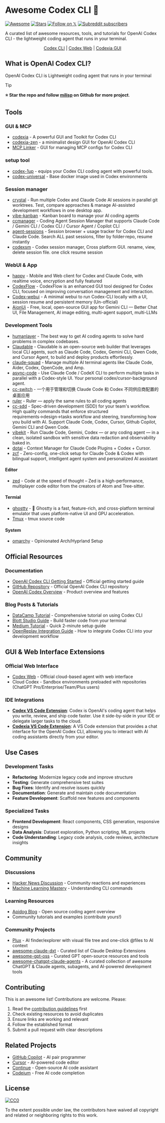 # Awesome Codex CLI 🚀

[![Awesome](https://awesome.re/badge.svg)](https://awesome.re)
[![Stars](https://img.shields.io/github/stars/milisp/awesome-codex-cli?style=social)](https://github.com/milisp/awesome-codex-cli/stargazers)
[![Follow on 𝕏](https://img.shields.io/badge/𝕏-@lisp__mi-1c9bf0)](http://x.com/intent/follow?screen_name=lisp_mi)
[![Subreddit subscribers](https://img.shields.io/reddit/subreddit-subscribers/codex?style=flat&logo=reddit&label=subreddit)](https://www.reddit.com/r/codex/)

A curated list of awesome resources, tools, and tutorials for OpenAI Codex CLI - the lightweight coding agent that runs in your terminal.

<div align="center">

  [Codex CLI](https://github.com/openai/codex) |
  [Codex Web](https://chatgpt.com/codex) |
  [Codexia GUI](https://github.com/milisp/codexia)
</div>

## What is OpenAI Codex CLI?

OpenAI Codex CLI is Lightweight coding agent that runs in your terminal

> [!TIP]
> **⭐ Star the repo and follow [milisp](https://github.com/milisp) on Github for more project**.

## Tools

### GUI & MCP
- [codexia](https://github.com/milisp/codexia) - A powerful GUI and Toolkit for Codex CLI
- [codexia-zen](https://github.com/milisp/codexia-zen) - a minimalist design GUI for OpenAI Codex CLI
- [MCP Linker](https://github.com/milisp/mcp-linker) - GUI for managing MCP configs for Codex CLI

### setup tool
- [codex-1up](https://github.com/regenrek/codex-1up) - equips your Codex CLI coding agent with powerful tools.
- [codex-universal](https://github.com/openai/codex-universal) - Base docker image used in Codex environments

### Session manager
- [crystal](https://github.com/stravu/crystal) - Run multiple Codex and Claude Code AI sessions in parallel git worktrees. Test, compare approaches & manage AI-assisted development workflows in one desktop app.
- [vibe-kanban](https://github.com/BloopAI/vibe-kanban) - Kanban board to manage your AI coding agents
- [ccmanager](https://github.com/kbwo/ccmanager) - Coding Agent Session Manager that supports Claude Code / Gemini CLI / Codex CLI / Cursor Agent / Copilot CLI
- [agent-sessions](https://github.com/jazzyalex/agent-sessions) - Session browser + usage tracker for Codex CLI and Claude Code. Search ALL past sessions, filter by folder·repo, resume instantly
- [codexsm](https://github.com/milisp/codexsm) - Codex session manager, Cross platform GUI. rename, view, delete session file. one click resume session

### WebUI & App
- [happy](https://github.com/slopus/happy) - Mobile and Web client for Codex and Claude Code, with realtime voice, encryption and fully featured
- [CodexFlow](https://github.com/lulu-sk/CodexFlow) - CodexFlow is an enhanced GUI tool designed for Codex CLI, focused on improving conversation management and interaction.
- [Codex-webui](https://github.com/harryneopotter/Codex-webui) - A minimal webui to run Codex-CLI locally with a UI, session resume and persistent memory (Un-official)
- [AionUi](https://github.com/iOfficeAI/AionUi) - Free, local, open-source GUI app for Gemini CLI — Better Chat UI, File Management, AI image editing, multi-agent support, multi-LLMs

### Development Tools
- [humanlayer](https://github.com/humanlayer/humanlayer) - The best way to get AI coding agents to solve hard problems in complex codebases.
- [Claudable](https://github.com/opactorai/Claudable) - Claudable is an open-source web builder that leverages local CLI agents, such as Claude Code, Codex, Gemini CLI, Qwen Code, and Cursor Agent, to build and deploy products effortlessly.
- [claude-squad](https://github.com/smtg-ai/claude-squad) - Manage multiple AI terminal agents like Claude Code, Aider, Codex, OpenCode, and Amp.
- [async-code](https://github.com/ObservedObserver/async-code) - Use Claude Code / CodeX CLI to perform multiple tasks in parallel with a Codex-style UI. Your personal codex/cursor-background agent. 
- [cc-switch](https://github.com/farion1231/cc-switch) - 一个用于管理和切换 Claude Code 和 Codex 不同供应商配置的桌面应用
- [ruler](https://github.com/intellectronica/ruler) - Ruler — apply the same rules to all coding agents
- [cc-sdd](https://github.com/gotalab/cc-sdd) - Spec-driven development (SDD) for your team's workflow. High quality commands that enforce structured requirements→design→tasks workflow and steering, transforming how you build with AI. Support Claude Code, Codex, Cursor, Github Copilot, Gemini CLI and Qwen Code.
- [vibekit](https://github.com/superagent-ai/vibekit) - Run Claude Code, Gemini, Codex — or any coding agent — in a clean, isolated sandbox with sensitive data redaction and observability baked in.
- [dotai](https://github.com/udecode/dotai) - Context Manager for Claude Code Plugins + Codex + Cursor.
- [zcf](https://github.com/UfoMiao/zcf) - Zero-config, one-click setup for Claude Code & Codex with bilingual support, intelligent agent system and personalized AI assistant

#### Editor
- [zed](https://github.com/zed-industries/zed) - Code at the speed of thought – Zed is a high-performance, multiplayer code editor from the creators of Atom and Tree-sitter.

#### Termial
- [ghostty](https://github.com/ghostty-org/ghostty) - 👻 Ghostty is a fast, feature-rich, and cross-platform terminal emulator that uses platform-native UI and GPU acceleration.
- [Tmux](https://github.com/tmux/tmux) - tmux source code

#### System
- [omarchy](https://github.com/basecamp/omarchy) - Opinionated Arch/Hyprland Setup
 
## Official Resources

### Documentation
- [OpenAI Codex CLI Getting Started](https://help.openai.com/en/articles/11096431-openai-codex-cli-getting-started) - Official getting started guide
- [GitHub Repository](https://github.com/openai/codex) - Official OpenAI Codex CLI repository
- [OpenAI Codex Overview](https://openai.com/codex/) - Product overview and features

### Blog Posts & Tutorials
- [DataCamp Tutorial](https://www.datacamp.com/tutorial/open-ai-codex-cli-tutorial) - Comprehensive tutorial on using Codex CLI
- [Blott Studio Guide](https://www.blott.studio/blog/post/openai-codex-cli-build-faster-code-right-from-your-terminal) - Build faster code from your terminal
- [Medium Tutorial](https://medium.com/ai-software-engineer/how-to-install-and-use-openai-codex-cli-in-2-minutes-29e9fdd0e8c5) - Quick 2-minute setup guide
- [OpenReplay Integration Guide](https://blog.openreplay.com/integrate-openais-codex-cli-tool-development-workflow/) - How to integrate Codex CLI into your development workflow

## GUI & Web Interface Extensions

### Official Web Interface
- [Codex Web](https://chatgpt.com/codex) - Official cloud-based agent with web interface
- Cloud Codex - Sandbox environments preloaded with repositories (ChatGPT Pro/Enterprise/Team/Plus users)

### IDE Integrations
- **[Codex VS Code Extension](https://marketplace.visualstudio.com/items?itemName=openai.chatgpt)**: Codex is OpenAI's coding agent that helps you write, review, and ship code faster. Use it side-by-side in your IDE or delegate larger tasks to the cloud.
- **[Codexia VS Code Extension](https://github.com/milisp/codexia-vscode)**: A VS Code extension that provides a chat interface for the OpenAI Codex CLI, allowing you to interact with AI coding assistants directly from your editor.

## Use Cases

### Development Tasks
- **Refactoring**: Modernize legacy code and improve structure
- **Testing**: Generate comprehensive test suites
- **Bug Fixes**: Identify and resolve issues quickly
- **Documentation**: Generate and maintain code documentation
- **Feature Development**: Scaffold new features and components

### Specialized Tasks
- **Frontend Development**: React components, CSS generation, responsive designs
- **Data Analysis**: Dataset exploration, Python scripting, ML projects
- **Code Understanding**: Legacy code analysis, code reviews, architecture insights

## Community

### Discussions
- [Hacker News Discussion](https://news.ycombinator.com/item?id=43708025) - Community reactions and experiences
- [Machine Learning Mastery](https://machinelearningmastery.com/understanding-openai-codex-cli-commands/) - Understanding CLI commands

### Learning Resources
- [Apidog Blog](https://apidog.com/blog/openai-codex-cli/) - Open source coding agent overview
- Community tutorials and examples (contribute yours!)

### Community Projects
- [Plux](https://github.com/milisp/plux) - AI finder/explorer with visual file tree and one-click @files to AI context
- [awesome-claude-dxt](https://github.com/milisp/awesome-claude-dxt) - Curated list of Claude Desktop Extensions
- [awesome-gpt-oss](https://github.com/milisp/awesome-gpt-oss) - Curated GPT open-source resources and tools
- [awesome-chatgpt-claude-agents](https://github.com/milisp/awesome-chatgpt-claude-agents) - A curated collection of awesome ChatGPT & Claude agents, subagents, and AI-powered development tools

## Contributing

This is an awesome list! Contributions are welcome. Please:

1. Read the [contribution guidelines](contributing.md) first
2. Check existing resources to avoid duplicates
3. Ensure links are working and relevant
4. Follow the established format
5. Submit a pull request with clear descriptions

## Related Projects

- [GitHub Copilot](https://github.com/features/copilot) - AI pair programmer
- [Cursor](https://cursor.sh/) - AI-powered code editor
- [Continue](https://continue.dev/) - Open-source AI code assistant
- [Codeium](https://codeium.com/) - Free AI code completion

## License

[![CC0](https://mirrors.creativecommons.org/presskit/buttons/88x31/svg/cc-zero.svg)](https://creativecommons.org/publicdomain/zero/1.0/)

To the extent possible under law, the contributors have waived all copyright and related or neighboring rights to this work.
